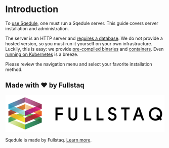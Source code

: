 # Introduction

To [use Sqedule](../user_guide/index.md), one must run a Sqedule server. This guide covers server installation and administration.

The server is an HTTP server and [requires a database](installation/requirements.md). We do not provide a hosted version, so you must run it yourself on your own infrastructure. Luckily, this is easy: we provide [pre-compiled binaries](installation/binary.md) and [containers](installation/container.md). Even [running on Kubernetes](installation/kubernetes.md) is a breeze.

Please review the navigation menu and select your favorite installation method.

## Made with ❤️ by Fullstaq

[![Fullstaq logo](../logo-fullstaq.svg)](../fullstaq.md)

Sqedule is made by Fullstaq. [Learn more](../fullstaq.md).
